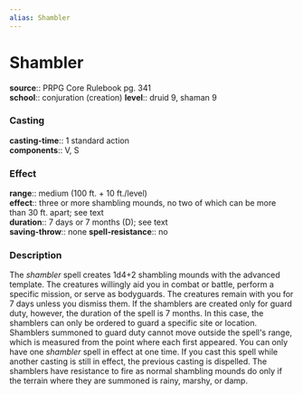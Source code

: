 ```yaml
---
alias: Shambler
---
```


# Shambler 

**source**:: PRPG Core Rulebook pg. 341  
**school**:: conjuration (creation)
**level**:: druid 9, shaman 9

### Casting 

**casting-time**:: 1 standard action  
**components**:: V, S

### Effect 

**range**:: medium (100 ft. + 10 ft./level)  
**effect**:: three or more shambling mounds, no two of which can be more than 30 ft. apart; see text  
**duration**:: 7 days or 7 months (D); see text  
**saving-throw**:: none
**spell-resistance**:: no

### Description 

The *shambler* spell creates 1d4+2 shambling mounds with the advanced template. The creatures willingly aid you in combat or battle, perform a specific mission, or serve as bodyguards. The creatures remain with you for 7 days unless you dismiss them. If the shamblers are created only for guard duty, however, the duration of the spell is 7 months. In this case, the shamblers can only be ordered to guard a specific site or location. Shamblers summoned to guard duty cannot move outside the spell's range, which is measured from the point where each first appeared. You can only have one *shambler* spell in effect at one time. If you cast this spell while another casting is still in effect, the previous casting is dispelled. The shamblers have resistance to fire as normal shambling mounds do only if the terrain where they are summoned is rainy, marshy, or damp.
